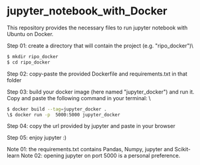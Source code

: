 # jupyter_notebook_with_Docker

This repository provides the necessary files to run jupyter notebook with Ubuntu on Docker.

Step 01: create a directory that will contain the project (e.g. "ripo_docker")\
```bash
$ mkdir ripo_docker
$ cd ripo_docker
```

Step 02: copy-paste the provided Dockerfile and requirements.txt in that folder

Step 03: build your docker image (here named "jupyter_docker") and run it. Copy and paste the following command in your terminal: \
```bash
$ docker build --tag=jupyter_docker .          
\$ docker run -p  5000:5000 jupyter_docker
```

Step 04: copy the url provided by jupyter and paste in your browser

Step 05: enjoy jupyter :)

Note 01: the requirements.txt contains Pandas, Numpy, jupyter and Scikit-learn
Note 02: opening jupyter on port 5000 is a personal preference.
